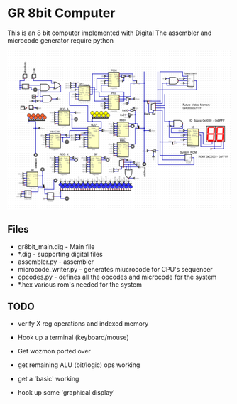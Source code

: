# GR 8bit Computer

This is an 8 bit computer implemented with [Digital](https://github.com/hneemann/Digital)
The assembler and microcode generator require python

![screnshot](distribution/screenshot.png)

## Files
* gr8bit_main.dig - Main file
* *.dig - supporting digital files
* assembler.py - assembler
* microcode_writer.py - generates miucrocode for CPU's sequencer
* opcodes.py - defines all the opcodes and microcode for the system
* *.hex various rom's needed for the system


## TODO

* verify X reg operations and indexed memory
* Hook up a terminal (keyboard/mouse)
* Get wozmon ported over
* get remaining ALU (bit/logic) ops working

* get a 'basic' working
* hook up some 'graphical display'
